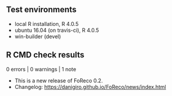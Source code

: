 ## Test environments
* local R installation, R 4.0.5
* ubuntu 16.04 (on travis-ci), R 4.0.5
* win-builder (devel)

## R CMD check results

0 errors | 0 warnings | 1 note

* This is a new release of FoReco 0.2.
* Changelog: https://danigiro.github.io/FoReco/news/index.html
